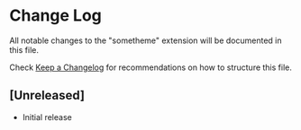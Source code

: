 # Change Log

All notable changes to the "sometheme" extension will be documented in this file.

Check [Keep a Changelog](http://keepachangelog.com/) for recommendations on how to structure this file.

## [Unreleased]

- Initial release
